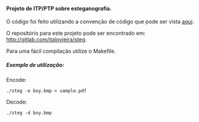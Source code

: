 #### Projeto de ITP/PTP sobre esteganografia.

O código foi feito utilizando a convenção de código que pode ser vista
[aqui](https://gist.github.com/davidzchen/9188090).

O repositório para este projeto pode ser encontrado em:
http://gitlab.com/italovieira/steg.

Para uma fácil compilação utilize o Makefile.

##### Exemplo de utilização:

Encode:

```shell
./steg -e boy.bmp < sample.pdf
```

Decode:

```shell
./steg -d boy.bmp
```
